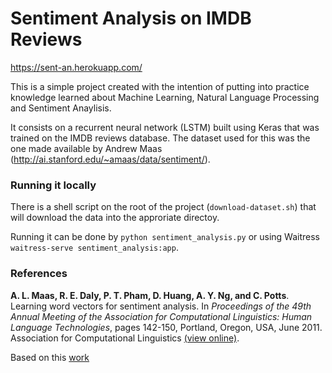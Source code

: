 # Sentiment Analysis on IMDB Reviews

https://sent-an.herokuapp.com/

This is a simple project created with the intention of putting into practice knowledge learned 
about Machine Learning, Natural Language Processing and Sentiment Anaylisis.

It consists on a recurrent neural network (LSTM) built using Keras that was trained on the IMDB
reviews database. The dataset used for this was the one made available by Andrew Maas (http://ai.stanford.edu/~amaas/data/sentiment/).

### Running it locally

There is a shell script on the root of the project (`download-dataset.sh`) 
that will download the data into the approriate directoy.

Running it can be done by `python sentiment_analysis.py` or using Waitress `waitress-serve sentiment_analysis:app`.

### References
**A. L. Maas, R. E. Daly, P. T. Pham, D. Huang, A. Y. Ng, and C. Potts**. Learning word vectors for sentiment analysis.
In *Proceedings of the 49th Annual Meeting of the Association for Computational Linguistics: Human Language Technologies*, 
pages 142-150, Portland, Oregon, USA, June 2011. Association for Computational Linguistics [(view online)](http://www.aclweb.org/anthology/P11-1015).

Based on this [work](https://github.com/dmnelson/sentiment-analysis-imdb) 